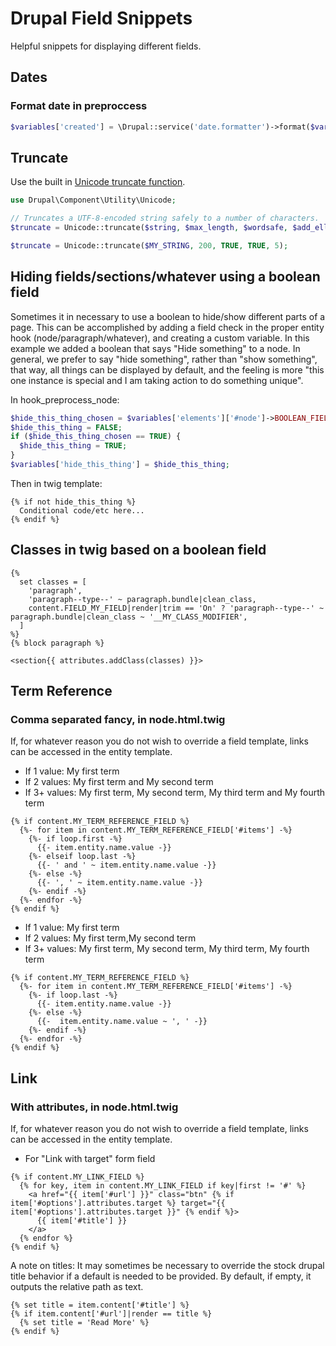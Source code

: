 # Drupal Field Snippets

Helpful snippets for displaying different fields.

## Dates

### Format date in preproccess

```php
$variables['created'] = \Drupal::service('date.formatter')->format($variables['node']->getCreatedTime(), 'MY_DATE_FORMAT');
```

## Truncate

Use the built in [Unicode truncate function](https://api.drupal.org/api/drupal/core%21lib%21Drupal%21Component%21Utility%21Unicode.php/function/Unicode%3A%3Atruncate/8.2.x).

```php
use Drupal\Component\Utility\Unicode;

// Truncates a UTF-8-encoded string safely to a number of characters.
$truncate = Unicode::truncate($string, $max_length, $wordsafe, $add_ellipsis, $min_wordsafe_length);

$truncate = Unicode::truncate($MY_STRING, 200, TRUE, TRUE, 5);
```

## Hiding fields/sections/whatever using a boolean field

Sometimes it in necessary to use a boolean to hide/show different parts of a page. This can be accomplished by adding a field check in the proper entity hook (node/paragraph/whatever), and creating a custom variable. In this example we added a boolean that says "Hide something" to a node. In general, we prefer to say "hide something", rather than "show something", that way, all things can be displayed by default, and the feeling is more "this one instance is special and I am taking action to do something unique".

In hook_preprocess_node:

```php
$hide_this_thing_chosen = $variables['elements']['#node']->BOOLEAN_FIELD_ON_NODE_TO_CONTROL_HIDING->value;
$hide_this_thing = FALSE;
if ($hide_this_thing_chosen == TRUE) {
  $hide_this_thing = TRUE;
}
$variables['hide_this_thing'] = $hide_this_thing;
```

Then in twig template:

```twig
{% if not hide_this_thing %}
  Conditional code/etc here...
{% endif %}
```

## Classes in twig based on a boolean field

```twig
{%
  set classes = [
    'paragraph',
    'paragraph--type--' ~ paragraph.bundle|clean_class,
    content.FIELD_MY_FIELD|render|trim == 'On' ? 'paragraph--type--' ~ paragraph.bundle|clean_class ~ '__MY_CLASS_MODIFIER',
  ]
%}
{% block paragraph %}

<section{{ attributes.addClass(classes) }}>
  ```

## Term Reference

### Comma separated fancy, in node.html.twig

If, for whatever reason you do not wish to override a field template, links can be accessed in the entity template.

- If 1 value: My first term
- If 2 values: My first term and My second term
- If 3+ values: My first term, My second term, My third term and My fourth term

```twig
{% if content.MY_TERM_REFERENCE_FIELD %}
  {%- for item in content.MY_TERM_REFERENCE_FIELD['#items'] -%}
    {%- if loop.first -%}
      {{- item.entity.name.value -}}
    {%- elseif loop.last -%}
      {{- ' and ' ~ item.entity.name.value -}}
    {%- else -%}
      {{- ', ' ~ item.entity.name.value -}}
    {%- endif -%}
  {%- endfor -%}
{% endif %}
```

- If 1 value: My first term
- If 2 values: My first term,My second term
- If 3+ values: My first term, My second term, My third term, My fourth term

```twig
{% if content.MY_TERM_REFERENCE_FIELD %}
  {%- for item in content.MY_TERM_REFERENCE_FIELD['#items'] -%}
    {%- if loop.last -%}
      {{- item.entity.name.value -}}
    {%- else -%}
      {{-  item.entity.name.value ~ ', ' -}}
    {%- endif -%}
  {%- endfor -%}
{% endif %}
```

## Link

### With attributes, in node.html.twig

If, for whatever reason you do not wish to override a field template, links can be accessed in the entity template.

- For "Link with target" form field

```twig
{% if content.MY_LINK_FIELD %}
  {% for key, item in content.MY_LINK_FIELD if key|first != '#' %}
    <a href="{{ item['#url'] }}" class="btn" {% if item['#options'].attributes.target %} target="{{ item['#options'].attributes.target }}" {% endif %}>
      {{ item['#title'] }}
    </a>
  {% endfor %}
{% endif %}
```

A note on titles: It may sometimes be necessary to override the stock drupal title behavior if a default is needed to be provided. By default, if empty, it outputs the relative path as text.

```twig
{% set title = item.content['#title'] %}
{% if item.content['#url']|render == title %}
  {% set title = 'Read More' %}
{% endif %}
```
